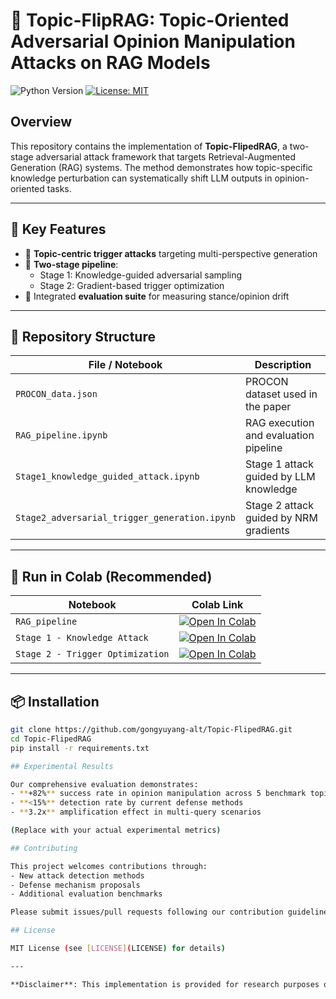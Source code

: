 # 🎯 Topic-FlipRAG: Topic-Oriented Adversarial Opinion Manipulation Attacks on RAG Models

![Python Version](https://img.shields.io/badge/python-3.9%2B-blue)
[![License: MIT](https://img.shields.io/badge/License-MIT-yellow.svg)](https://opensource.org/licenses/MIT)

## Overview

This repository contains the implementation of **Topic-FlipedRAG**, a two-stage adversarial attack framework that targets Retrieval-Augmented Generation (RAG) systems. The method demonstrates how topic-specific knowledge perturbation can systematically shift LLM outputs in opinion-oriented tasks.

---

## 🔧 Key Features

- 🎯 **Topic-centric trigger attacks** targeting multi-perspective generation
- 🧠 **Two-stage pipeline**:
  - Stage 1: Knowledge-guided adversarial sampling
  - Stage 2: Gradient-based trigger optimization
- 📏 Integrated **evaluation suite** for measuring stance/opinion drift

---

## 📁 Repository Structure

| File / Notebook | Description |
|------------------|-------------|
| `PROCON_data.json` | PROCON dataset used in the paper |
| `RAG_pipeline.ipynb` | RAG execution and evaluation pipeline |
| `Stage1_knowledge_guided_attack.ipynb` | Stage 1 attack guided by LLM knowledge |
| `Stage2_adversarial_trigger_generation.ipynb` | Stage 2 attack guided by NRM gradients |


---

## 🚀 Run in Colab (Recommended)

| Notebook | Colab Link |
|----------|------------|
| `RAG_pipeline` | [![Open In Colab](https://colab.research.google.com/assets/colab-badge.svg)](https://colab.research.google.com/github/gongyuyang-alt/Topic-FlipRAG-1/blob/main/RAG_pipeline.ipynb) |
| `Stage 1 - Knowledge Attack` | [![Open In Colab](https://colab.research.google.com/assets/colab-badge.svg)](https://colab.research.google.com/github/gongyuyang-alt/Topic-FlipedRAG-1/blob/main/Stage1_knowledge_guided_attack.ipynb) |
| `Stage 2 - Trigger Optimization` | [![Open In Colab](https://colab.research.google.com/assets/colab-badge.svg)](https://colab.research.google.com/github/gongyuyang-alt/Topic-FlipedRAG-1/blob/main/Stage2_adversarial_trigger_generation.ipynb) |

---

## 📦 Installation

```bash
git clone https://github.com/gongyuyang-alt/Topic-FlipedRAG.git
cd Topic-FlipedRAG
pip install -r requirements.txt

## Experimental Results

Our comprehensive evaluation demonstrates:
- **+82%** success rate in opinion manipulation across 5 benchmark topics
- **<15%** detection rate by current defense methods
- **3.2x** amplification effect in multi-query scenarios

(Replace with your actual experimental metrics)

## Contributing

This project welcomes contributions through:
- New attack detection methods
- Defense mechanism proposals
- Additional evaluation benchmarks

Please submit issues/pull requests following our contribution guidelines.

## License

MIT License (see [LICENSE](LICENSE) for details)

---

**Disclaimer**: This implementation is provided for research purposes only. Users must adhere to ethical AI guidelines and applicable laws when using this code.
